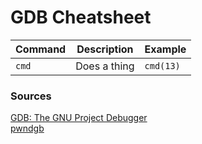 # GDB Cheatsheet

| Command | Description | Example |
| ----------- | ----------- | :----------- |
| `cmd` | Does a thing | `cmd(13)` |



### Sources
[GDB: The GNU Project Debugger](https://www.sourceware.org/gdb/) \
[pwndgb](https://github.com/pwndbg/pwndbg)
